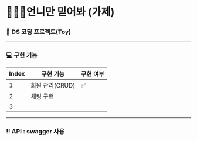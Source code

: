 # 👱🏻‍♀️언니만 믿어봐 (가제)
### 🐻 DS 코딩 프로젝트(Toy)
-----
### 💻 구현 기능
| Index | 구현 기능 | 구현 여부 |
| --- | --- | --- |
| 1 | 회원 관리(CRUD) | ✅ |
| 2 | 채팅 구현|  | 
| 3 | 

----
### ‼️ API : swagger 사용
